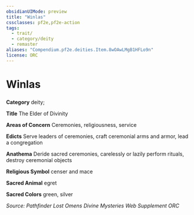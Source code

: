 ```yaml
---
obsidianUIMode: preview
title: "Winlas"
cssclasses: pf2e,pf2e-action
tags:
  - trait/
  - category/deity
  - remaster
aliases: "Compendium.pf2e.deities.Item.8wOAwLMgB1HFLo9n"
license: ORC
---
```

# Winlas

### 

**Category** deity; 




**Title** The Elder of Divinity

**Areas of Concern** Ceremonies, religiousness, service

**Edicts** Serve leaders of ceremonies, craft ceremonial arms and armor, lead a congregation

**Anathema** Deride sacred ceremonies, carelessly or lazily perform rituals, destroy ceremonial objects

**Religious Symbol** censer and mace

**Sacred Animal** egret

**Sacred Colors** green, silver

*Source: Pathfinder Lost Omens Divine Mysteries Web Supplement*
*ORC*